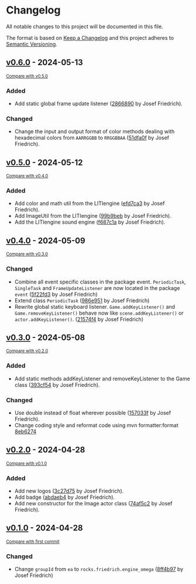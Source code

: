# Changelog

All notable changes to this project will be documented in this file.

The format is based on [Keep a Changelog](http://keepachangelog.com/en/1.1.0/)
and this project adheres to [Semantic Versioning](http://semver.org/spec/v2.0.0.html).

## [v0.6.0](https://github.com/Josef-Friedrich/engine-omega/releases/tag/v0.6.0) - 2024-05-13

<small>[Compare with v0.5.0](https://github.com/Josef-Friedrich/engine-omega/compare/v0.5.0...v0.6.0)</small>

### Added

- Add static global frame update listener ([2866890](https://github.com/Josef-Friedrich/engine-omega/commit/286689046998c9a24413bcd076624f6b8e00b055) by Josef Friedrich).

### Changed

- Change the input and output format of color methods dealing with hexadecimal colors
  from `AARRGGBB` to `RRGGBBAA`
  ([51dfa0f](https://github.com/Josef-Friedrich/engine-omega/commit/51dfa0f257c8dc75ad93afd151b32fd2ce74a8a9) by Josef Friedrich).

## [v0.5.0](https://github.com/Josef-Friedrich/engine-omega/releases/tag/v0.5.0) - 2024-05-12

<small>[Compare with v0.4.0](https://github.com/Josef-Friedrich/engine-omega/compare/v0.4.0...v0.5.0)</small>

### Added

- Add color and math util from the LITIengine ([efd7ca3](https://github.com/Josef-Friedrich/engine-omega/commit/efd7ca31b476ce649addffcddb16bc356d52c0da) by Josef Friedrich).
- Add ImageUtil from the LITIengine ([99b9beb](https://github.com/Josef-Friedrich/engine-omega/commit/99b9beb50e85d5c796b5e6959aaadb9c30e03f4a) by Josef Friedrich).
- Add the LITIengine sound engine ([f687c1a](https://github.com/Josef-Friedrich/engine-omega/commit/f687c1a4233f1c9c56acc4567da8b44471e8c3b2) by Josef Friedrich).

## [v0.4.0](https://github.com/Josef-Friedrich/engine-omega/releases/tag/v0.4.0) - 2024-05-09

<small>[Compare with v0.3.0](https://github.com/Josef-Friedrich/engine-omega/compare/v0.3.0...v0.4.0)</small>

### Changed

- Combine all event specific classes in the package event. `PeriodicTask`,
  `SingleTask` and `FrameUpdateListener` are now located in the package `event`
  ([5f22fd3](https://github.com/Josef-Friedrich/engine-omega/commit/5f22fd3763a7c5ca99626a93694d5cfb07c7f230) by Josef Friedrich)
- Extend class `PeriodicTask`
  ([986e951](https://github.com/Josef-Friedrich/engine-omega/commit/986e951e79753c32f72de35d41dcf2e64267b352) by Josef Friedrich)
- Rewrite global static keyboard listener. `Game.addKeyListener()` and `Game.removeKeyListener()` behave now
  like `scene.addKeyListener()` or `actor.addKeyListener()`.
  ([21574f4](https://github.com/Josef-Friedrich/engine-omega/commit/21574f482e689d1a06b4700f475ddc1037fb0317) by Josef Friedrich)

## [v0.3.0](https://github.com/Josef-Friedrich/engine-omega/releases/tag/v0.3.0) - 2024-05-08

<small>[Compare with v0.2.0](https://github.com/Josef-Friedrich/engine-omega/compare/v0.2.0...v0.3.0)</small>

### Added

- Add static methods addKeyListener and removeKeyListener to the Game class ([393cf54](https://github.com/Josef-Friedrich/engine-omega/commit/393cf543fc4386a9852f2f2f860b476af9cfb99a) by Josef Friedrich).

### Changed

-  Use double instead of float wherever possible
([157033f](https://github.com/Josef-Friedrich/engine-omega/commit/157033fac6c7fcb3159ed8d24ea180908d72cd1a) by Josef Friedrich).
- Change coding style and reformat code using mvn formatter:format [8eb6274](https://github.com/Josef-Friedrich/engine-omega/commit/8eb627475b1faa07d44c7a14c1e007340d5c1164)

## [v0.2.0](https://github.com/Josef-Friedrich/engine-omega/releases/tag/v0.2.0) - 2024-04-28

<small>[Compare with v0.1.0](https://github.com/Josef-Friedrich/engine-omega/compare/v0.1.0...v0.2.0)</small>

### Added

- Add new logos ([3c27d75](https://github.com/Josef-Friedrich/engine-omega/commit/3c27d756fb5f6509e0363c6c0671c05843ef8bbc) by Josef Friedrich).
- Add badge ([abdaeb4](https://github.com/Josef-Friedrich/engine-omega/commit/abdaeb4a1b598a2c3707d801b2c9ee23ecf23090) by Josef Friedrich).
- Add new constructor for the Image actor class ([74af5c2](https://github.com/Josef-Friedrich/engine-omega/commit/74af5c28487c0d24b454c65a070960ed1c4f40f5) by Josef Friedrich).


## [v0.1.0](https://github.com/Josef-Friedrich/engine-omega/releases/tag/v0.1.0) - 2024-04-28

<small>[Compare with first commit](https://github.com/Josef-Friedrich/engine-omega/compare/6ae5809945fc348ae76714907e3aaca2ebc66bb7...v0.1.0)</small>

### Changed

- Change `groupId` from `ea` to `rocks.friedrich.engine_omega` ([8ff4b97](https://github.com/Josef-Friedrich/engine-omega/commit/8ff4b97bb88af3a05517373193cc7b047e2343ae) by Josef Friedrich)
